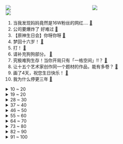 <div >
	<a style="float:left;width:55%;" href = "https://github.com/anuraghazra/github-readme-stats">
	 <img src = "https://github-readme-stats.vercel.app/api?username=iuuuuuaena&theme=buefy&show_icons=true"/>
	</a>
	<a  style="float:right;width:45%" href = "https://github.com/anuraghazra/github-readme-stats">
	 <img  src="https://github-readme-stats.vercel.app/api/top-langs/?username=anuraghazra&layout=compact"/>
	</a>
	</div>

[![](https://img.shields.io/badge/jxd-@jxdgogogo.xyz-yellowgreen.svg)](https://www.jxdgogogo.xyz)<br>
1. 当我发现妈妈竟然是16W粉丝的网红…. [:link:](//www.bilibili.com/video/BV12w411Y7KE) <br>
2. 公司要爆炸了 好难过 [:link:](//www.bilibili.com/video/BV1hw41117wh) <br>
3. 【原神生日会】你呀你呀 [:link:](//www.bilibili.com/video/BV1z8411y7Np) <br>
4. 梦回十六岁！ [:link:](//www.bilibili.com/video/BV1d84y1U7J9) <br>
5. 打！ [:link:](//www.bilibili.com/video/BV12u411u7wC) <br>
6. 请补充狗狗部分。 [:link:](//www.bilibili.com/video/BV1Uu4y147uo) <br>
7. 究极难狗生存！当你开局只有「一格空间」!!？ [:link:](//www.bilibili.com/video/BV12r4y1f7L3) <br>
8. 让十五个艺术家创作同一个题材的作品，能有多卷？ [:link:](//www.bilibili.com/video/BV1Ep4y1c74P) <br>
9. 画了4天，祝您生日快乐！ [:link:](//www.bilibili.com/video/BV1GN411E7ad) <br>
10. 我为什么停更三年 [:link:](//www.bilibili.com/video/BV1ru4y147fk) <br>
<details>
<summary>10 ~ 20</summary>

11. 10个打工人变态神器，我打算节后偷偷用起来 [:link:](//www.bilibili.com/video/BV1n84y1U7d7) <br>
12. 胃口不好，就吃一根面 [:link:](//www.bilibili.com/video/BV1a34y1G7M7) <br>
13. 【原神生日会】Light in abyss 深渊光辉 [:link:](//www.bilibili.com/video/BV1nC4y1f74C) <br>
14. 请不要在台球厅打高尔夫 [:link:](//www.bilibili.com/video/BV17F411U7UJ) <br>
15. 跟踪狂 [:link:](//www.bilibili.com/video/BV188411C7K8) <br>
16. 2023年「原神生日会」 [:link:](//www.bilibili.com/video/BV1VH4y1U797) <br>
17. 花90天烤一块肉，你说该卖多少钱？ [:link:](//www.bilibili.com/video/BV1Ak4y1F7C4) <br>
18. 各地人身上都有奇怪的bug [:link:](//www.bilibili.com/video/BV1g94y1h7mN) <br>
19. 让跨省卖菜的乡亲父老们下个早班，祝中秋佳节，阖家团圆 [:link:](//www.bilibili.com/video/BV1qC4y1f7wG) <br>
</details>
<details>
<summary>19 ~ 20</summary>

20. ABO神剧！谁说国内拍不出ABO！？超刺激！极限反转！全员恶人！震惊！欲望竟让九人做出这种事！国产巨作《今夜神明降临》 [:link:](//www.bilibili.com/video/BV1M94y1Y7ZZ) <br>
21. 反转来了！假助农？背景太假哥天价冬枣的回应！！ [:link:](//www.bilibili.com/video/BV1eN411n7tp) <br>
22. 20s｜夜上海 [:link:](//www.bilibili.com/video/BV1qj411t7q4) <br>
23. 太可怕了！动捕演员走几步就性情大变？【曦曦鱼】 [:link:](//www.bilibili.com/video/BV1tw41117oB) <br>
24. 都什么年代，谁还打传统白骨精？！！ [:link:](//www.bilibili.com/video/BV1cH4y1Z7HM) <br>
25. PPT：我也是你们play中的一环吗？ [:link:](//www.bilibili.com/video/BV1x94y1Y7vF) <br>
26. 心潮澎湃！2023国庆天安门广场升旗仪式完整视频 [:link:](//www.bilibili.com/video/BV1SC4y1o7KJ) <br>
27. 【成都世界线漫展】大吗？还好吧。。今天逮到我没？ [:link:](//www.bilibili.com/video/BV1Zz4y137av) <br>
28. 面基遇到美式男怎么处理？ [:link:](//www.bilibili.com/video/BV1up4y1c772) <br>
</details>
<details>
<summary>28 ~ 30</summary>

29. 这是我玩过最抽象的宝可梦了 ④ [:link:](//www.bilibili.com/video/BV1BV411F7XN) <br>
30. 一位男性在十多年来每天喝下7升汽水，这是他的肾脏发生的变化 [:link:](//www.bilibili.com/video/BV158411C7e1) <br>
31. 你知道选国旗到底有多难嘛？！五星红旗是如何当上国旗的！？ [:link:](//www.bilibili.com/video/BV1T8411C7C6) <br>
32. 这道菜我定价300万！ [:link:](//www.bilibili.com/video/BV1Yr4y1f7Xy) <br>
33. 《原神》耗时一整年!百亿方块从零见证「方块提瓦特」—原神三周年 [:link:](//www.bilibili.com/video/BV1Tz4y157DB) <br>
34. 原子弹之父，为什么反对制造氢弹？奥本海默与泰勒的世纪之争【历史调研室42】 [:link:](//www.bilibili.com/video/BV18u411u7Ry) <br>
35. 这都是什么奇葩月饼！ [:link:](//www.bilibili.com/video/BV1Cm4y1V7SP) <br>
36. 《明日方舟》主题曲【恶兆湍流】开放 限时纪念活动宣传pv [:link:](//www.bilibili.com/video/BV1eV411F7u9) <br>
37. 1比32，建造003号航母，下水全速航行，直呼太震撼了！ [:link:](//www.bilibili.com/video/BV1nH4y1f7RV) <br>
</details>
<details>
<summary>37 ~ 40</summary>

38. 奥运会能加上这个吗 [:link:](//www.bilibili.com/video/BV1GF411U7ur) <br>
39. 老爸又跟鸡干起来了 [:link:](//www.bilibili.com/video/BV1Jw41117QG) <br>
40. 【warma】不要被可爱的外表欺骗了！【游戏杂谈/第三期】 [:link:](//www.bilibili.com/video/BV1bj411b7Ds) <br>
41. 让⚡ア⚡イ⚡ ド ⚡ル⚡ 响⚡ 彻 ⚡湖⚡ 中 [:link:](//www.bilibili.com/video/BV1xh4y1h7Aq) <br>
42. 公主殿下 您的下午茶做好啦！ [:link:](//www.bilibili.com/video/BV1ij411t7Vb) <br>
43. 【原神生日会】伴风同行 - Together With The Wind [:link:](//www.bilibili.com/video/BV1e94y1a7vr) <br>
44. 国货之光 [:link:](//www.bilibili.com/video/BV1Sp4y1F75q) <br>
45. 消防战车——坦克篇 [:link:](//www.bilibili.com/video/BV1i8411C78W) <br>
46. 粉丝们给销冠出的题！咱们就是说销冠好久没营业了！今天！出战！！ [:link:](//www.bilibili.com/video/BV1T34y1P7hv) <br>
</details>
<details>
<summary>46 ~ 50</summary>

47. 全球唯一! 法拉利SF90 Spider星铁痛车降临!  开去米哈游大楼？! [:link:](//www.bilibili.com/video/BV1Vj411h742) <br>
48. 奇迹般的接棒！！！ [:link:](//www.bilibili.com/video/BV15p4y1c7y8) <br>
49. 踩到地雷之后该怎么做才能生还？ [:link:](//www.bilibili.com/video/BV1B841117re) <br>
50. “我真是没用！只为您抢到了二等座！“【高情商神回复】 [:link:](//www.bilibili.com/video/BV1BF41117Z7) <br>
51. 【罗翔】又是一年中秋夜，人生何处寻圆满 [:link:](//www.bilibili.com/video/BV1j841117RG) <br>
52. 《西游记》中美合拍篇：西行者联盟 [:link:](//www.bilibili.com/video/BV1sj41187CX) <br>
53. 出来露营硬生生被我们干成了大排档！ [:link:](//www.bilibili.com/video/BV1Ru4y1s7FY) <br>
54. 【STN快报第七季31】一日本老大天天健身，不到六十得癌了 [:link:](//www.bilibili.com/video/BV1AN411E7FZ) <br>
55. 家人的爱最拿得出手，奶奶70岁生日带她体验人生众多的第一次！ [:link:](//www.bilibili.com/video/BV17N411E71F) <br>
</details>
<details>
<summary>55 ~ 60</summary>

56. 一个寝室住不出来两种人！ [:link:](//www.bilibili.com/video/BV1K8411C7aw) <br>
57. 征集两万份问卷！全站最受欢迎的UP主居然是..? [:link:](//www.bilibili.com/video/BV17N411E7ry) <br>
58. 把地里大大小小番茄摘了，做一锅真《番茄炖牛腩》。兄弟伙吃的笑惨了。 [:link:](//www.bilibili.com/video/BV19r4y1f72L) <br>
59. 你 快 死 啊 [:link:](//www.bilibili.com/video/BV1RN4y1Z7GX) <br>
60. 《崩坏：星穹铁道》1.4版本「冬梦激醒」前瞻特别节目 [:link:](//www.bilibili.com/video/BV1XH4y1m7f2) <br>
61. 【花小烙】虫在江湖飘，哪能不带刀！ [:link:](//www.bilibili.com/video/BV1DF41117BH) <br>
62. 画画如此的简单，你还学不会？ [:link:](//www.bilibili.com/video/BV1PP41187KW) <br>
63. 3D恐惧！这是缠绕水草？ [:link:](//www.bilibili.com/video/BV1Xj411t7Bs) <br>
64. 国庆准备好来长沙zoolung动物园玩了吗 [:link:](//www.bilibili.com/video/BV1J94y1Y7bB) <br>
</details>
<details>
<summary>64 ~ 70</summary>

65. 我用12支笔，演奏了《悬溺》？ [:link:](//www.bilibili.com/video/BV1km4y1V7nw) <br>
66. 可以看得出阿房的情义 [:link:](//www.bilibili.com/video/BV18H4y1U72P) <br>
67. 我的世界-社会实验：50名玩家在MC模拟"进击的巨人"文明！ [:link:](//www.bilibili.com/video/BV1YH4y1U7iK) <br>
68. 苏烈只用被动打龙 二番战 [:link:](//www.bilibili.com/video/BV1H34y1G75U) <br>
69. 被这离谱的主播笑拥了 [:link:](//www.bilibili.com/video/BV1K8411C7EC) <br>
70. 这一对砂锅大的拳头，你顶得住吗 [:link:](//www.bilibili.com/video/BV1bh4y1h7t2) <br>
71. 87年的时候，一名佛罗里达州的男子挑战“尾崎八项” [:link:](//www.bilibili.com/video/BV1Y84y1U7i9) <br>
72. 无 伤 速 通 西 游 记 ！！究极无敌版！！——大结局前一集 [:link:](//www.bilibili.com/video/BV1f84y1U7PQ) <br>
73. 【TF家族】《追梦赤子心》歌曲COVER [:link:](//www.bilibili.com/video/BV1zV411F7Mf) <br>
</details>
<details>
<summary>73 ~ 80</summary>

74. 终于颠覆了挪威家人觉得月饼很难吃的印象 [:link:](//www.bilibili.com/video/BV1BV411w7PA) <br>
75. 强者从不抱怨环境！热爱会为他创造环境！ [:link:](//www.bilibili.com/video/BV17V411w7To) <br>
76. 越 传 越  离 谱 了 是 吧 [:link:](//www.bilibili.com/video/BV1fh4y1z7Pw) <br>
77. ⚡我  们  仨⚡ [:link:](//www.bilibili.com/video/BV1Hh4y1a7BU) <br>
78. 童年的圣主 被我复活了！成龙历险记 圣主雕像加十二符咒 大鹏质检员 [:link:](//www.bilibili.com/video/BV1bC4y1o7WU) <br>
79. 太奶见面通道 [:link:](//www.bilibili.com/video/BV1vw41117QN) <br>
80. 回家是最好的礼物！ [:link:](//www.bilibili.com/video/BV1zF41117QN) <br>
81. 老师直接气到拉屎！【小学生作业】 [:link:](//www.bilibili.com/video/BV1h34y1G7d6) <br>
82. 热量遥遥领先？！网上超火的芝士零食大测评！！ [:link:](//www.bilibili.com/video/BV1eF411m7kr) <br>
</details>
<details>
<summary>82 ~ 90</summary>

83. 【史君】乾隆亲自耕地，不料耕牛突然流泪下跪，文武百官吓得直冒冷汗！ [:link:](//www.bilibili.com/video/BV1jF411U7tk) <br>
84. 在世界尽头的冰岛，寻找世界上最孤独的房子！ 4K HDR [:link:](//www.bilibili.com/video/BV1Tw411e7Mq) <br>
85. “等群花撞落星碎 泛滥几万个四季” [:link:](//www.bilibili.com/video/BV1gN4y1f7dn) <br>
86. 喜欢亮弱爆？下辈子注意点！ [:link:](//www.bilibili.com/video/BV18u4y147EP) <br>
87. 原来直播可以如此抽象 [:link:](//www.bilibili.com/video/BV1Du4y147nt) <br>
88. 耗时三天三夜，我用1块钱的优势成功荣获了“世界第一” [:link:](//www.bilibili.com/video/BV16N4y1f7Rh) <br>
89. 愿这世间所有的团圆，都不必跋山涉水相见。 [:link:](//www.bilibili.com/video/BV1Mz4y1G7JC) <br>
90. 256核512线程！史上最强CPU到底能做什么？ [:link:](//www.bilibili.com/video/BV1oH4y1o77U) <br>
91. 拿全人类灵魂做赌注的承太郎 [:link:](//www.bilibili.com/video/BV11w411m7fJ) <br>
</details>
<details>
<summary>91 ~ 100</summary>

92. 【原神/meme】PARAPAPA(美露莘化） [:link:](//www.bilibili.com/video/BV1DF411179b) <br>
93. 今天我们成了迷你版 [:link:](//www.bilibili.com/video/BV1cz4y1G7Yd) <br>
94. 小猫咪们虽然没那么自由，但是它们是幸福的 [:link:](//www.bilibili.com/video/BV1Cu4y147C1) <br>
95. 假期快乐家人们！ [:link:](//www.bilibili.com/video/BV1g94y1h7wi) <br>
96. 【影史上100个关于花的镜头】“那就祝你有数不尽的鲜花和浪漫吧” [:link:](//www.bilibili.com/video/BV1e841117RD) <br>
97. 活着从萨米回来了 [:link:](//www.bilibili.com/video/BV1tN4y1f7Zt) <br>
98. 神之一手，柯洁vs阿尔法狗 [:link:](//www.bilibili.com/video/BV1vC4y1o779) <br>
99. 专访罗福兴：杀马特「教父」，隐入尘烟。 [:link:](//www.bilibili.com/video/BV16w411Y7LH) <br>
100. 又是一年守舍人！！ [:link:](//www.bilibili.com/video/BV1YV411w7E5) <br>
</details>
